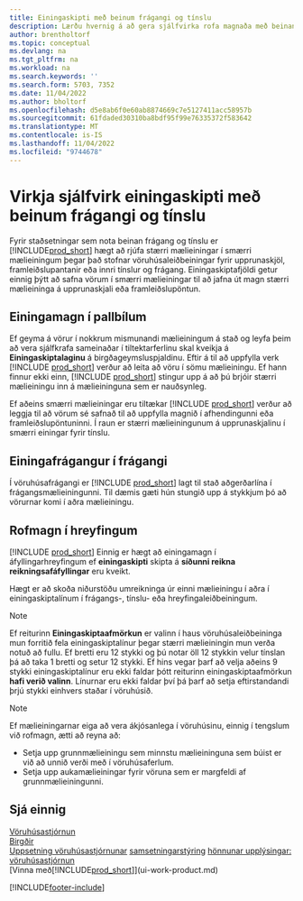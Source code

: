 ```yaml
---
title: Einingaskipti með beinum frágangi og tínslu
description: Lærðu hvernig á að gera sjálfvirka rofa magnaða með beinan frágang og tínslu, ásamt rofbulgi í tínslum, frágangi, hreyfingum og fleiru.
author: brentholtorf
ms.topic: conceptual
ms.devlang: na
ms.tgt_pltfrm: na
ms.workload: na
ms.search.keywords: ''
ms.search.form: 5703, 7352
ms.date: 11/04/2022
ms.author: bholtorf
ms.openlocfilehash: d5e8ab6f0e60ab8874669c7e5127411acc58957b
ms.sourcegitcommit: 61fdaded30310ba8bdf95f99e76335372f583642
ms.translationtype: MT
ms.contentlocale: is-IS
ms.lasthandoff: 11/04/2022
ms.locfileid: "9744678"
---
```

# <a name="enable-automatic-breaking-bulk-with-directed-put-away-and-pick"></a>Virkja sjálfvirk einingaskipti með beinum frágangi og tínslu

Fyrir staðsetningar sem nota beinan frágang og tínslu er [!INCLUDE[prod_short](includes/prod_short.md)] hægt að rjúfa stærri mælieiningar í smærri mælieiningum þegar það stofnar vöruhúsaleiðbeiningar fyrir upprunaskjöl, framleiðslupantanir eða innri tínslur og frágang. Einingaskiptafjöldi getur einnig þýtt að safna vörum í smærri mælieiningar til að jafna út magn stærri mælieininga á upprunaskjali eða framleiðslupöntun.

## <a name="breakbulk-in-picks"></a>Einingamagn í pallbílum  

Ef geyma á vörur í nokkrum mismunandi mælieiningum á stað og leyfa þeim að vera sjálfkrafa sameinaðar í tiltektarferlinu skal kveikja á **Einingaskiptalaginu** á birgðageymsluspjaldinu. Eftir á til að uppfylla verk [!INCLUDE [prod_short](includes/prod_short.md)] verður að leita að vöru í sömu mælieiningu. Ef hann finnur ekki einn, [!INCLUDE [prod_short](includes/prod_short.md)] stingur upp á að þú brjóir stærri mælieiningu inn á mælieininguna sem er nauðsynleg.  

Ef aðeins smærri mælieiningar eru tiltækar [!INCLUDE [prod_short](includes/prod_short.md)] verður að leggja til að vörum sé safnað til að uppfylla magnið í afhendingunni eða framleiðslupöntuninni. Í raun er stærri mælieiningunum á upprunaskjalinu í smærri einingar fyrir tínslu.  

## <a name="breakbulk-in-put-aways"></a>Einingafrágangur í frágangi  

Í vöruhúsafrágangi er [!INCLUDE [prod_short](includes/prod_short.md)] lagt til stað aðgerðarlína í frágangsmælieiningunni. Til dæmis gæti hún stungið upp á stykkjum þó að vörurnar komi í aðra mælieiningu.  

## <a name="breakbulk-in-movements"></a>Rofmagn í hreyfingum  

[!INCLUDE [prod_short](includes/prod_short.md)] Einnig er hægt að einingamagn í áfyllingarhreyfingum ef **einingaskipti** skipta á **síðunni reikna reikningsafáfyllingar** eru kveikt.  

Hægt er að skoða niðurstöðu umreikninga úr einni mælieiningu í aðra í einingaskiptalínum í frágangs-, tínslu- eða hreyfingaleiðbeiningum.  

> [!NOTE]  
> Ef reiturinn **Einingaskiptaafmörkun** er valinn í haus vöruhúsaleiðbeininga mun forritið fela einingaskiptalínur þegar stærri mælieiningin mun verða notuð að fullu. Ef bretti eru 12 stykki og þú notar öll 12 stykkin velur tínslan þá að taka 1 bretti og setur 12 stykki. Ef hins vegar þarf að velja aðeins 9 stykki einingaskiptalínur eru ekki faldar þótt reiturinn einingaskiptaafmörkun **hafi verið valinn**. Línurnar eru ekki faldar því þá þarf að setja eftirstandandi þrjú stykki einhvers staðar í vöruhúsið.  

> [!NOTE]  
> Ef mælieiningarnar eiga að vera ákjósanlega í vöruhúsinu, einnig í tengslum við rofmagn, ætti að reyna að:  
>
> - Setja upp grunnmælieiningu sem minnstu mælieininguna sem búist er við að unnið verði með í vöruhúsaferlum.  
> - Setja upp aukamælieiningar fyrir vöruna sem er margfeldi af grunnmælieiningunni.  

## <a name="see-also"></a>Sjá einnig  

[Vöruhúsastjórnun](warehouse-manage-warehouse.md)  
[Birgðir](inventory-manage-inventory.md)  
[Uppsetning vöruhúsastjórnunar](warehouse-setup-warehouse.md)
[samsetningarstýring](assembly-assemble-items.md)
[hönnunar upplýsingar: vöruhúsastjórnun](design-details-warehouse-management.md)  
[Vinna með[!INCLUDE[prod_short](includes/prod_short.md)]](ui-work-product.md)  


[!INCLUDE[footer-include](includes/footer-banner.md)]